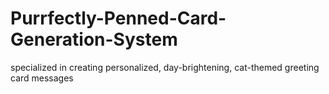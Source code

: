 # Purrfectly-Penned-Card-Generation-System
specialized in creating personalized, day-brightening, cat-themed greeting card messages
